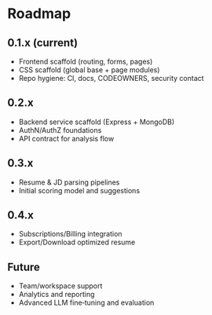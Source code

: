 # Roadmap

## 0.1.x (current)
- Frontend scaffold (routing, forms, pages)
- CSS scaffold (global base + page modules)
- Repo hygiene: CI, docs, CODEOWNERS, security contact

## 0.2.x
- Backend service scaffold (Express + MongoDB)
- AuthN/AuthZ foundations
- API contract for analysis flow

## 0.3.x
- Resume & JD parsing pipelines
- Initial scoring model and suggestions

## 0.4.x
- Subscriptions/Billing integration
- Export/Download optimized resume

## Future
- Team/workspace support
- Analytics and reporting
- Advanced LLM fine‑tuning and evaluation